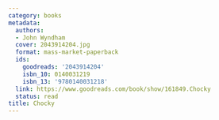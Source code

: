 ```yaml
---
category: books
metadata:
  authors:
  - John Wyndham
  cover: 2043914204.jpg
  format: mass-market-paperback
  ids:
    goodreads: '2043914204'
    isbn_10: 0140031219
    isbn_13: '9780140031218'
  link: https://www.goodreads.com/book/show/161849.Chocky
  status: read
title: Chocky
---
```

